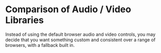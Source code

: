 Comparison of Audio / Video Libraries
=====================================

Instead of using the default browser audio and video controls, you may decide that you want something custom and consistent over a range of browsers, with a fallback built in.

